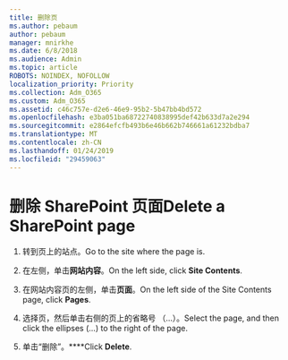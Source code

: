 ```yaml
---
title: 删除页
ms.author: pebaum
author: pebaum
manager: mnirkhe
ms.date: 6/8/2018
ms.audience: Admin
ms.topic: article
ROBOTS: NOINDEX, NOFOLLOW
localization_priority: Priority
ms.collection: Adm_O365
ms.custom: Adm_O365
ms.assetid: c46c757e-d2e6-46e9-95b2-5b47bb4bd572
ms.openlocfilehash: e3ba051ba68722740838995def42b633d7a2e294
ms.sourcegitcommit: e2864efcfb493b6e46b662b746661a61232bdba7
ms.translationtype: MT
ms.contentlocale: zh-CN
ms.lasthandoff: 01/24/2019
ms.locfileid: "29459063"
---
```

# <a name="delete-a-sharepoint-page"></a><span data-ttu-id="387c6-102">删除 SharePoint 页面</span><span class="sxs-lookup"><span data-stu-id="387c6-102">Delete a SharePoint page</span></span>

1. <span data-ttu-id="387c6-103">转到页上的站点。</span><span class="sxs-lookup"><span data-stu-id="387c6-103">Go to the site where the page is.</span></span>
    
2. <span data-ttu-id="387c6-104">在左侧，单击**网站内容**。</span><span class="sxs-lookup"><span data-stu-id="387c6-104">On the left side, click **Site Contents**.</span></span>
    
3. <span data-ttu-id="387c6-105">在网站内容页的左侧，单击**页面**。</span><span class="sxs-lookup"><span data-stu-id="387c6-105">On the left side of the Site Contents page, click **Pages**.</span></span>
    
4. <span data-ttu-id="387c6-106">选择页，然后单击右侧的页上的省略号 （...）。</span><span class="sxs-lookup"><span data-stu-id="387c6-106">Select the page, and then click the ellipses (...) to the right of the page.</span></span>
    
5. <span data-ttu-id="387c6-107">单击“删除”。\*\*\*\*</span><span class="sxs-lookup"><span data-stu-id="387c6-107">Click **Delete**.</span></span>
    

